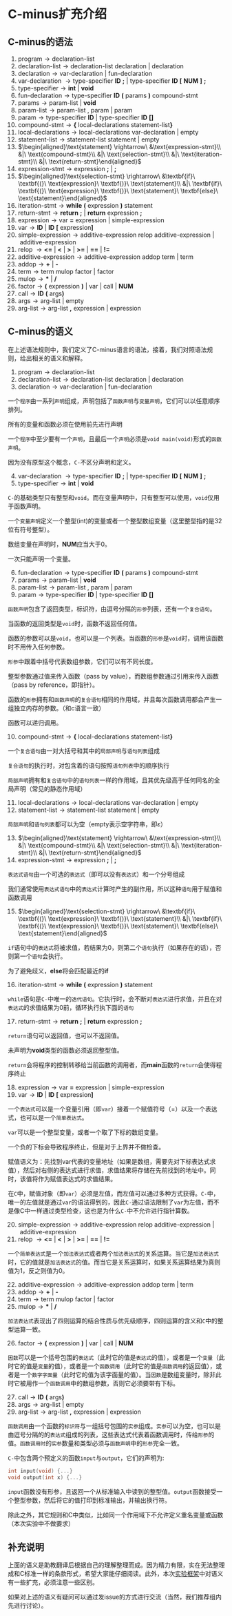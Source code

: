 # C-minus扩充介绍

## C-minus的语法

1. $`\text{program} \rightarrow \text{declaration-list}`$
2. $`\text{declaration-list} \rightarrow \text{declaration-list}\ \text{declaration}\ |\ \text{declaration}`$
3. $`\text{declaration} \rightarrow \text{var-declaration}\ |\ \text{fun-declaration}`$
4. $`\text{var-declaration}\ \rightarrow \text{type-specifier}\ \textbf{ID}\ \textbf{;}\ |\ \text{type-specifier}\ \textbf{ID}\ \textbf{[}\ \textbf{NUM}\ \textbf{]}\ \textbf{;}`$
5. $`\text{type-specifier} \rightarrow \textbf{int}\ |\ \textbf{void}`$
6. $`\text{fun-declaration} \rightarrow \text{type-specifier}\ \textbf{ID}\ \textbf{(}\ \text{params}\ \textbf{)}\ \text{compound-stmt}`$
7. $`\text{params} \rightarrow \text{param-list}\ |\ \textbf{void}`$
8. $`\text{param-list} \rightarrow \text{param-list}\ ,\ \text{param}\ |\ \text{param}`$
9. $`\text{param} \rightarrow \text{type-specifier}\ \textbf{ID}\ |\ \text{type-specifier}\ \textbf{ID}\ \textbf{[]}`$
10. $`\text{compound-stmt} \rightarrow \textbf{\{}\ \text{local-declarations}\ \text{statement-list} \textbf{\}}`$
11. $`\text{local-declarations} \rightarrow \text{local-declarations var-declaration}\ |\ \text{empty}`$
12. $`\text{statement-list} \rightarrow \text{statement-list}\ \text{statement}\ |\ \text{empty}`$
13. $`\begin{aligned}\text{statement} \rightarrow\ &\text{expression-stmt}\\ &|\ \text{compound-stmt}\\ &|\ \text{selection-stmt}\\ &|\ \text{iteration-stmt}\\ &|\ \text{return-stmt}\end{aligned}`$
14. $`\text{expression-stmt} \rightarrow \text{expression}\ \textbf{;}\ |\ \textbf{;}`$
15. $`\begin{aligned}\text{selection-stmt} \rightarrow\ &\textbf{if}\ \textbf{(}\ \text{expression}\ \textbf{)}\ \text{statement}\\ &|\ \textbf{if}\ \textbf{(}\ \text{expression}\ \textbf{)}\ \text{statement}\ \textbf{else}\ \text{statement}\end{aligned}`$
16. $`\text{iteration-stmt} \rightarrow \textbf{while}\ \textbf{(}\ \text{expression}\ \textbf{)}\ \text{statement}`$
17. $`\text{return-stmt} \rightarrow \textbf{return}\ \textbf{;}\ |\ \textbf{return}\ \text{expression}\ \textbf{;}`$
18. $`\text{expression} \rightarrow \text{var}\ \textbf{=}\ \text{expression}\ |\ \text{simple-expression}`$
19. $`\text{var} \rightarrow \textbf{ID}\ |\ \textbf{ID}\ \textbf{[}\ \text{expression} \textbf{]}`$
20. $`\text{simple-expression} \rightarrow \text{additive-expression}\ \text{relop}\ \text{additive-expression}\ |\ \text{additive-expression}`$
21. $`\text{relop}\ \rightarrow \textbf{<=}\ |\ \textbf{<}\ |\ \textbf{>}\ |\ \textbf{>=}\ |\ \textbf{==}\ |\ \textbf{!=}`$
22. $`\text{additive-expression} \rightarrow \text{additive-expression}\ \text{addop}\ \text{term}\ |\ \text{term}`$
23. $`\text{addop} \rightarrow \textbf{+}\ |\ \textbf{-}`$
24. $`\text{term} \rightarrow \text{term}\ \text{mulop}\ \text{factor}\ |\ \text{factor}`$
25. $`\text{mulop} \rightarrow \textbf{*}\ |\ \textbf{/}`$
26. $`\text{factor} \rightarrow \textbf{(}\ \text{expression}\ \textbf{)}\ |\ \text{var}\ |\ \text{call}\ |\ \textbf{NUM}`$
27. $`\text{call} \rightarrow \textbf{ID}\ \textbf{(}\ \text{args} \textbf{)}`$
28. $`\text{args} \rightarrow \text{arg-list}\ |\ \text{empty}`$
29. $`\text{arg-list} \rightarrow \text{arg-list}\ \textbf{,}\ \text{expression}\ |\ \text{expression}`$



## C-minus的语义

在上述语法规则中，我们定义了C-minus语言的语法，接着，我们对照语法规则，给出相关的语义和解释。

1. $`\text{program} \rightarrow \text{declaration-list}`$
2. $`\text{declaration-list} \rightarrow \text{declaration-list}\ \text{declaration}\ |\ \text{declaration}`$
3. $`\text{declaration} \rightarrow \text{var-declaration}\ |\ \text{fun-declaration}`$

  一个`程序`由一系列`声明`组成，声明包括了`函数声明`与`变量声明`，它们可以以任意顺序排列。

 所有的变量和函数必须在使用前先进行声明

  一个`程序`中至少要有一个`声明`，且最后一个`声明`必须是`void main(void)`形式的`函数声明`。 

  因为没有原型这个概念，`C-`不区分声明和定义。

4. $`\text{var-declaration}\ \rightarrow \text{type-specifier}\ \textbf{ID}\ \textbf{;}\ |\ \text{type-specifier}\ \textbf{ID}\ \textbf{[}\ \textbf{NUM}\ \textbf{]}\ \textbf{;}`$
5. $`\text{type-specifier} \rightarrow \textbf{int}\ |\ \textbf{void}`$

  `C-`的基础类型只有整型和`void`。而在变量声明中，只有整型可以使用，`void`仅用于函数声明。

  一个`变量声明`定义一个整型(int)的变量或者一个整型数组变量（这里整型指的是32位有符号整型）。

  数组变量在声明时，$`\textbf{NUM}`$应当大于0。

  一次只能声明一个变量。

6. $`\text{fun-declaration} \rightarrow \text{type-specifier}\ \textbf{ID}\ \textbf{(}\ \text{params}\ \textbf{)}\ \text{compound-stmt}`$
7. $`\text{params} \rightarrow \text{param-list}\ |\ \textbf{void}`$
8. $`\text{param-list} \rightarrow \text{param-list}\ ,\ \text{param}\ |\ \text{param}`$
9. $`\text{param} \rightarrow \text{type-specifier}\ \textbf{ID}\ |\ \text{type-specifier}\ \textbf{ID}\ \textbf{[]}`$

  `函数声明`包含了返回类型，标识符，由逗号分隔的`形参`列表，还有一个`复合语句`。

  当函数的返回类型是`void`时，函数不返回任何值。

  函数的参数可以是`void`，也可以是一个列表。当函数的`形参`是`void`时，调用该函数时不用传入任何参数。

  `形参`中跟着中括号代表数组参数，它们可以有不同长度。

  整型参数通过值来传入函数（pass by value），而数组参数通过引用来传入函数（pass by reference，即指针）。

  函数的`形参`拥有和`函数声明`的`复合语句`相同的作用域，并且每次函数调用都会产生一组独立内存的参数。（和c语言一致）

  函数可以递归调用。

10. $`\text{compound-stmt} \rightarrow \textbf{\{}\ \text{local-declarations}\ \text{statement-list} \textbf{\}}`$

  一个`复合语句`由一对大括号和其中的`局部声明`与`语句列表`组成

  `复合语句`的执行时，对包含着的语句按照`语句列表`中的顺序执行

  `局部声明`拥有和`复合语句`中的`语句列表`一样的作用域，且其优先级高于任何同名的全局声明（常见的静态作用域）

11. $`\text{local-declarations} \rightarrow \text{local-declarations var-declaration}\ |\ \text{empty}`$
12. $`\text{statement-list} \rightarrow \text{statement-list}\ \text{statement}\ |\ \text{empty}`$

  `局部声明`和`语句列表`都可以为空（empty表示空字符串，即$`\varepsilon`$）

13. $`\begin{aligned}\text{statement} \rightarrow\ &\text{expression-stmt}\\ &|\ \text{compound-stmt}\\ &|\ \text{selection-stmt}\\ &|\ \text{iteration-stmt}\\ &|\ \text{return-stmt}\end{aligned}`$
14. $`\text{expression-stmt} \rightarrow \text{expression}\ \textbf{;}\ |\ \textbf{;}`$

 `表达式语句`由一个可选的`表达式`（即可以没有`表达式`）和一个分号组成

  我们通常使用`表达式语句`中的`表达式`计算时产生的副作用，所以这种`语句`用于赋值和函数调用

15. $`\begin{aligned}\text{selection-stmt} \rightarrow\ &\textbf{if}\ \textbf{(}\ \text{expression}\ \textbf{)}\ \text{statement}\\ &|\ \textbf{if}\ \textbf{(}\ \text{expression}\ \textbf{)}\ \text{statement}\ \textbf{else}\ \text{statement}\end{aligned}`$

  `if`语句中的`表达式`将被求值，若结果为0，则第二个`语句`执行（如果存在的话），否则第一个`语句`会执行。

  为了避免歧义，$`\textbf{else}`$将会匹配最近的$`\textbf{if}`$

16. $`\text{iteration-stmt} \rightarrow \textbf{while}\ \textbf{(}\ \text{expression}\ \textbf{)}\ \text{statement}`$

  `while`语句是`C-`中唯一的`迭代语句`。它执行时，会不断对`表达式`进行求值，并且在对`表达式`的求值结果为0前，循环执行执下面的`语句`

17. $`\text{return-stmt} \rightarrow \textbf{return}\ \textbf{;}\ |\ \textbf{return}\ \text{expression}\ \textbf{;}`$

  `return`语句可以返回值，也可以不返回值。

  未声明为$`\textbf{void}`$类型的函数必须返回整型值。

  `return`会将程序的控制转移给当前函数的调用者，而$`\textbf{main}`$函数的`return`会使得程序终止

18. $`\text{expression} \rightarrow \text{var}\ \textbf{=}\ \text{expression}\ |\ \text{simple-expression}`$
19. $`\text{var} \rightarrow \textbf{ID}\ |\ \textbf{ID}\ \textbf{[}\ \text{expression} \textbf{]}`$

  一个`表达式`可以是一个变量引用（即`var`）接着一个赋值符号（=）以及一个表达式，也可以是一个`简单表达式`。

  `var`可以是一个整型变量，或者一个取了下标的数组变量。

  一个负的下标会导致程序终止，但是对于上界并不做检查。

  赋值语义为：先找到var代表的变量地址（如果是数组，需要先对下标表达式求值），然后对右侧的表达式进行求值，求值结果将存储在先前找到的地址中。同时，该值将作为赋值表达式的求值结果。

  在`C`中，赋值对象（即`var`）必须是左值，而左值可以通过多种方式获得。`C-`中，唯一的左值就是通过`var`的语法得到的，因此`C-`通过语法限制了`var`为左值，而不是像C中一样通过类型检查，这也是为什么`C-`中不允许进行指针算数。

20. $`\text{simple-expression} \rightarrow \text{additive-expression}\ \text{relop}\ \text{additive-expression}\ |\ \text{additive-expression}`$
21. $`\text{relop}\ \rightarrow \textbf{<=}\ |\ \textbf{<}\ |\ \textbf{>}\ |\ \textbf{>=}\ |\ \textbf{==}\ |\ \textbf{!=}`$

一个`简单表达式`是一个`加法表达式`或者两个`加法表达式`的关系运算。当它是`加法表达式`时，它的值就是`加法表达式`的值。而当它是关系运算时，如果关系运算结果为真则值为1，反之则值为0。

22. $`\text{additive-expression} \rightarrow \text{additive-expression}\ \text{addop}\ \text{term}\ |\ \text{term}`$
23. $`\text{addop} \rightarrow \textbf{+}\ |\ \textbf{-}`$
24. $`\text{term} \rightarrow \text{term}\ \text{mulop}\ \text{factor}\ |\ \text{factor}`$
25. $`\text{mulop} \rightarrow \textbf{*}\ |\ \textbf{/}`$

  `加法表达式`表现出了四则运算的结合性质与优先级顺序，四则运算的含义和`C`中的整型运算一致。

26. $`\text{factor} \rightarrow \textbf{(}\ \text{expression}\ \textbf{)}\ |\ \text{var}\ |\ \text{call}\ |\ \textbf{NUM}`$

  `因数`可以是一个括号包围的`表达式`（此时它的值是`表达式`的值），或者是一个`变量`（此时它的值是`变量`的值），或者是一个`函数调用`（此时它的值是`函数调用`的返回值），或者是一个`数字字面量`（此时它的值为该字面量的值）。当`因数`是数组变量时，除非此时它被用作一个`函数调用`中的数组参数，否则它必须要带有下标。

27. $`\text{call} \rightarrow \textbf{ID}\ \textbf{(}\ \text{args} \textbf{)}`$
28. $`\text{args} \rightarrow \text{arg-list}\ |\ \text{empty}`$
29. $`\text{arg-list} \rightarrow \text{arg-list}\ \textbf{,}\ \text{expression}\ |\ \text{expression}`$

`函数调用`由一个函数的`标识符`与一组括号包围的`实参`组成。`实参`可以为空，也可以是由逗号分隔的的`表达式`组成的列表，这些表达式代表着函数调用时，传给`形参`的值。`函数调用时`的`实参`数量和类型必须与`函数声明`中的`形参`完全一致。



`C-`中包含两个预定义的函数`input`与`output`，它们的声明为:

```c
int input(void) {...}
void output(int x) {...}
```

`input`函数没有形参，且返回一个从标准输入中读到的整型值。`output`函数接受一个整型参数，然后将它的值打印到标准输出，并输出换行符。


除此之外，其它规则和C中类似，比如同一个作用域下不允许定义重名变量或函数（本次实验中不做要求）

## 补充说明

上面的语义是助教翻译后根据自己的理解整理而成。因为精力有限，实在无法整理成和C标准一样的条款形式，希望大家能仔细阅读。此外，本次[实验框架](design.md)中对语义有一些扩充，必须注意一些区别。

如果对上述的语义有疑问可以通过发issue的方式进行交流（当然，我们推荐组内先进行讨论）。
